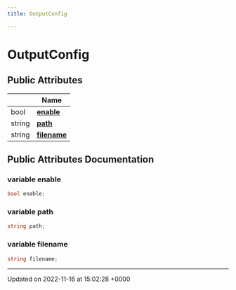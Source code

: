 ```yaml
---
title: OutputConfig

---
```


# OutputConfig





## Public Attributes

|                | Name           |
| -------------- | -------------- |
| bool | **[enable](/SignallingSystem-doc/vb/Classes/classOutputConfig/#variable-enable)**  |
| string | **[path](/SignallingSystem-doc/vb/Classes/classOutputConfig/#variable-path)**  |
| string | **[filename](/SignallingSystem-doc/vb/Classes/classOutputConfig/#variable-filename)**  |

## Public Attributes Documentation

### variable enable

```csharp
bool enable;
```


### variable path

```csharp
string path;
```


### variable filename

```csharp
string filename;
```


-------------------------------

Updated on 2022-11-16 at 15:02:28 +0000